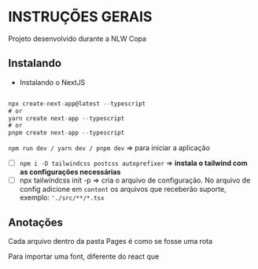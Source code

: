 # INSTRUÇÕES GERAIS

Projeto desenvolvido durante a NLW Copa

## Instalando

- Instalando o NextJS
  
```js

npx create-next-app@latest --typescript
# or
yarn create next-app --typescript
# or
pnpm create next-app --typescript

```

``npm run dev / yarn dev / pnpm dev`` => para iniciar a aplicação

- [ ] ``npm i -D tailwindcss postcss autoprefixer`` => **instala o tailwind com as configurações necessárias**
- [ ] npx tailwindcss init -p => cria o arquivo de configuração. No arquivo de config adicione em ``content`` os arquivos que receberão suporte, exemplo: ``'./src/**/*.tsx``

## Anotações

Cada arquivo dentro da pasta Pages é como se fosse uma rota

Para importar uma font, diferente do react que 